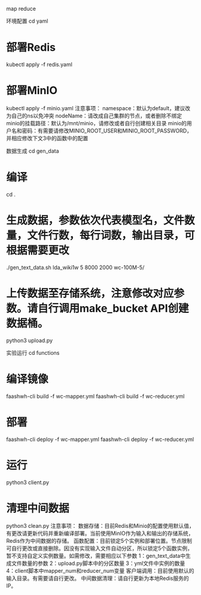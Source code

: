 map reduce

环境配置
cd yaml
# 部署Redis
kubectl apply -f redis.yaml
# 部署MinIO
kubectl apply -f minio.yaml
注意事项：
namespace：默认为default，建议改为自己的ns以免冲突
nodeName：请改成自己集群的节点，或者删除不绑定
minio的挂载路径：默认为/mnt/minio，请修改或者自行创建相关目录
minio的用户名和密码：有需要请修改MINIO_ROOT_USER和MINIO_ROOT_PASSWORD，并相应修改下文3中的函数中的配置

数据生成
cd gen_data
# 编译
cd .
# 生成数据，参数依次代表模型名，文件数量，文件行数，每行词数，输出目录，可根据需要更改
./gen_text_data.sh lda_wiki1w 5 8000 2000 wc-100M-5/
# 上传数据至存储系统，注意修改对应参数。请自行调用make_bucket API创建数据桶。
python3 upload.py

实验运行
cd functions
# 编译镜像
faashwh-cli build -f wc-mapper.yml
faashwh-cli build -f wc-reducer.yml
# 部署
faashwh-cli deploy -f wc-mapper.yml
faashwh-cli deploy -f wc-reducer.yml
# 运行
python3 client.py
# 清理中间数据
python3 clean.py
注意事项：
数据存储：目前Redis和Minio的配置使用默认值，有更改请更新代码并重新编译部署。当前使用MinIO作为输入和输出的存储系统，Redis作为中间数据的存储。
函数配置：目前锁定5个实例和部署位置。节点限制可自行更改或直接删除。因没有实现输入文件自动分区，所以锁定5个函数实例，暂不支持自定义实例数量。如需修改，需要相应以下参数
1：gen_text_data中生成文件数量的参数
2：upload.py脚本中的分区数量
3：yml文件中实例的数量
4：client脚本中mapper_num和reducer_num变量
客户端调用：目前使用默认的输入目录。有需要请自行更改。
中间数据清理：请自行更新为本地Redis服务的IP。